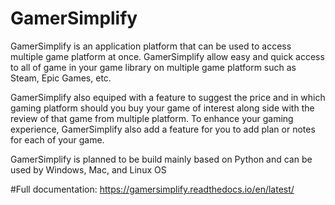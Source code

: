 # GamerSimplify


GamerSimplify is an application platform that can be used to access multiple game platform at once. GamerSimplify allow easy and quick access to all of game in your game library on multiple game platform such as Steam, Epic Games, etc. 

GamerSimplify also equiped with a feature to suggest the price and in which gaming platform should you buy your game of interest along side with the review of that game from multiple platform. To enhance your gaming experience, GamerSimplify also add a feature for you to add plan or notes for each of your game.

GamerSimplify is planned to be build mainly based on Python and can be used by Windows, Mac, and Linux OS

#Full documentation:
https://gamersimplify.readthedocs.io/en/latest/
